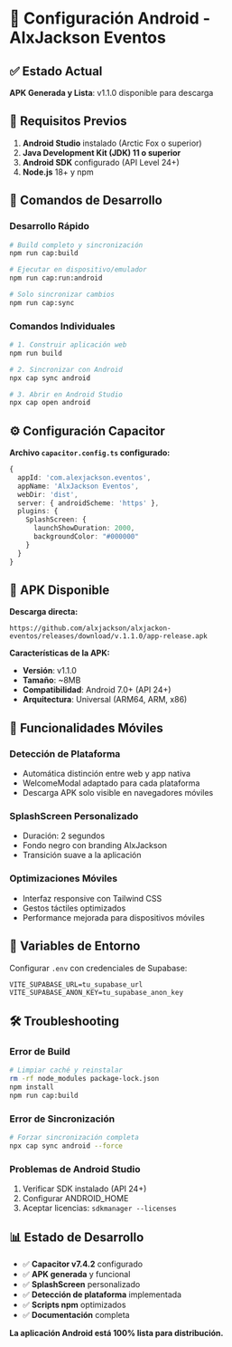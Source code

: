# 📱 Configuración Android - AlxJackson Eventos

## ✅ Estado Actual
**APK Generada y Lista**: v1.1.0 disponible para descarga

## 🔧 Requisitos Previos

1. **Android Studio** instalado (Arctic Fox o superior)
2. **Java Development Kit (JDK) 11 o superior**
3. **Android SDK** configurado (API Level 24+)
4. **Node.js** 18+ y npm

## 🚀 Comandos de Desarrollo

### Desarrollo Rápido
```bash
# Build completo y sincronización
npm run cap:build

# Ejecutar en dispositivo/emulador
npm run cap:run:android

# Solo sincronizar cambios
npm run cap:sync
```

### Comandos Individuales
```bash
# 1. Construir aplicación web
npm run build

# 2. Sincronizar con Android
npx cap sync android

# 3. Abrir en Android Studio
npx cap open android
```

## ⚙️ Configuración Capacitor

**Archivo `capacitor.config.ts` configurado:**
```typescript
{
  appId: 'com.alexjackson.eventos',
  appName: 'AlxJackson Eventos',
  webDir: 'dist',
  server: { androidScheme: 'https' },
  plugins: {
    SplashScreen: {
      launchShowDuration: 2000,
      backgroundColor: "#000000"
    }
  }
}
```

## 📲 APK Disponible

**Descarga directa:**
```
https://github.com/alxjackson/alxjackon-eventos/releases/download/v.1.1.0/app-release.apk
```

**Características de la APK:**
- **Versión**: v1.1.0
- **Tamaño**: ~8MB
- **Compatibilidad**: Android 7.0+ (API 24+)
- **Arquitectura**: Universal (ARM64, ARM, x86)

## 🎨 Funcionalidades Móviles

### Detección de Plataforma
- Automática distinción entre web y app nativa
- WelcomeModal adaptado para cada plataforma
- Descarga APK solo visible en navegadores móviles

### SplashScreen Personalizado
- Duración: 2 segundos
- Fondo negro con branding AlxJackson
- Transición suave a la aplicación

### Optimizaciones Móviles
- Interfaz responsive con Tailwind CSS
- Gestos táctiles optimizados
- Performance mejorada para dispositivos móviles

## 🔐 Variables de Entorno

Configurar `.env` con credenciales de Supabase:
```env
VITE_SUPABASE_URL=tu_supabase_url
VITE_SUPABASE_ANON_KEY=tu_supabase_anon_key
```

## 🛠️ Troubleshooting

### Error de Build
```bash
# Limpiar caché y reinstalar
rm -rf node_modules package-lock.json
npm install
npm run cap:build
```

### Error de Sincronización
```bash
# Forzar sincronización completa
npx cap sync android --force
```

### Problemas de Android Studio
1. Verificar SDK instalado (API 24+)
2. Configurar ANDROID_HOME
3. Aceptar licencias: `sdkmanager --licenses`

## 📊 Estado de Desarrollo

- ✅ **Capacitor v7.4.2** configurado
- ✅ **APK generada** y funcional
- ✅ **SplashScreen** personalizado
- ✅ **Detección de plataforma** implementada
- ✅ **Scripts npm** optimizados
- ✅ **Documentación** completa

**La aplicación Android está 100% lista para distribución.**
